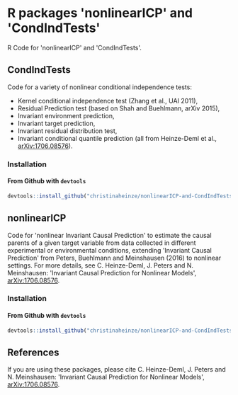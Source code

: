 # R packages 'nonlinearICP' and 'CondIndTests'
R Code for 'nonlinearICP' and 'CondIndTests'. 

## CondIndTests

Code for a variety of nonlinear conditional independence tests: 

  * Kernel conditional independence test (Zhang et al., UAI 2011),
  * Residual Prediction test (based on Shah and Buehlmann, arXiv 2015),
  * Invariant environment prediction,
  * Invariant target prediction,
  * Invariant residual distribution test,
  * Invariant conditional quantile prediction (all from Heinze-Deml et al., <arXiv:1706.08576>).
 
### Installation

#### From Github with `devtools`
```r
devtools::install_github("christinaheinze/nonlinearICP-and-CondIndTests/CondIndTests")
```

## nonlinearICP

Code for 'nonlinear Invariant Causal Prediction' to estimate the 
    causal parents of a given target variable from data collected in
    different experimental or environmental conditions, extending
    'Invariant Causal Prediction' from Peters, Buehlmann and Meinshausen (2016)
    to nonlinear settings. For more details, see C. Heinze-Deml, J. Peters and 
    N. Meinshausen: 'Invariant Causal Prediction for Nonlinear Models', 
    <arXiv:1706.08576>.
 
### Installation

#### From Github with `devtools`
```r
devtools::install_github("christinaheinze/nonlinearICP-and-CondIndTests/nonlinearICP")
```

## References
 If you are using these packages, please cite C. Heinze-Deml, J. Peters and 
    N. Meinshausen: 'Invariant Causal Prediction for Nonlinear Models', [arXiv:1706.08576](http://arxiv.org/abs/1706.08576).
